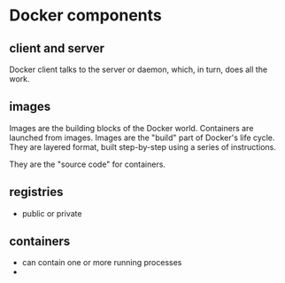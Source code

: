 # Docker components
## client and server
Docker client talks to the server or daemon, which, in turn, does all the work.

## images
Images are the building blocks of the Docker world. Containers are launched from images. Images are the "build" part of Docker's life cycle. They are layered format, built step-by-step using a series of instructions.

They are the "source code" for containers.

## registries
- public or private

## containers
- can contain one or more running processes
- 